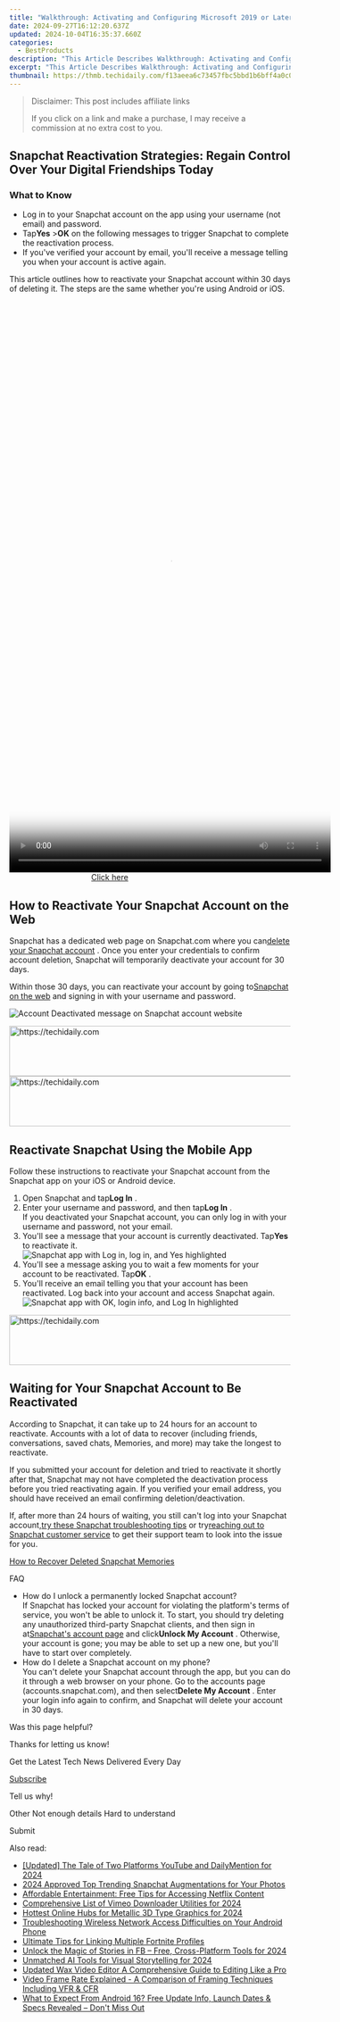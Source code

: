 ```yaml
---
title: "Walkthrough: Activating and Configuring Microsoft 2019 or Later Edition on PCs"
date: 2024-09-27T16:12:20.637Z
updated: 2024-10-04T16:35:37.660Z
categories:
  - BestProducts
description: "This Article Describes Walkthrough: Activating and Configuring Microsoft 2019 or Later Edition on PCs"
excerpt: "This Article Describes Walkthrough: Activating and Configuring Microsoft 2019 or Later Edition on PCs"
thumbnail: https://thmb.techidaily.com/f13aeea6c73457fbc5bbd1b6bff4a0c00a428af0a90b0cd758e49ef9cfc3066d.jpg
---
```


>  Disclaimer: This post includes affiliate links
>
>  If you click on a link and make a purchase, I may receive a commission at no extra cost to you.
>

## Snapchat Reactivation Strategies: Regain Control Over Your Digital Friendships Today
### What to Know

* Log in to your Snapchat account on the app using your username (not email) and password.
* Tap**Yes** \>**OK** on the following messages to trigger Snapchat to complete the reactivation process.
* If you've verified your account by email, you'll receive a message telling you when your account is active again.

 This article outlines how to reactivate your Snapchat account within 30 days of deleting it. The steps are the same whether you're using Android or iOS.

<!-- affiliate ads begin -->
<span id="2127886">
					<video width="576" height="1024" style="cursor:pointer"
           poster="//a.impactradius-go.com/display-clicktoplayimage/2127886.png"
           onclick="if(!this.playClicked){this.play();this.setAttribute('controls',true);this.playClicked=true;}">
	   <source src="//a.impactradius-go.com/display-ad/18498-2127886">
	   <img src="//a.impactradius-go.com/display-clicktoplayimage/2127886.png" style="border: none; height: 100%; width: 100%; object-fit: contain">
	</video>
	<div style="width:360px;text-align:center"><a href="javascript:window.open(decodeURIComponent('https%3A%2F%2Funicoeye.pxf.io%2Fc%2F5597632%2F2127886%2F18498'), '_blank');void(0);">Click here</a></div>
</span>
<img height="0" width="0" src="https://imp.pxf.io/i/5597632/2127886/18498" style="position:absolute;visibility:hidden;" border="0" />
<!-- affiliate ads end -->

## How to Reactivate Your Snapchat Account on the Web

 Snapchat has a dedicated web page on Snapchat.com where you can[delete your Snapchat account](https://www.lifewire.com/how-to-delete-snapchat-account-4692675) . Once you enter your credentials to confirm account deletion, Snapchat will temporarily deactivate your account for 30 days.

 Within those 30 days, you can reactivate your account by going to[Snapchat on the web](https://web.snapchat.com/) and signing in with your username and password.

![Account Deactivated message on Snapchat account website](https://www.lifewire.com/thmb/lWNDiGbdbqKGn5KrMdGgvBelzwM=/1500x0/filters:no_upscale():max_bytes(150000):strip_icc():format(webp)/AccountDeactivated-eb2ee00c195248f7b458f69b639db8b2.jpg)

<!-- affiliate ads begin -->
<a href="https://arkmc.pxf.io/c/5597632/352557/5172" target="_top" id="352557">
  <img src="//a.impactradius-go.com/display-ad/5172-352557" border="0" alt="https://techidaily.com" width="720" height="90"/>
</a>
<img height="0" width="0" src="https://arkmc.pxf.io/i/5597632/352557/5172" style="position:absolute;visibility:hidden;" border="0" />
<!-- affiliate ads end -->

<!-- affiliate ads begin -->
<a href="https://ephamedtechinc.pxf.io/c/5597632/2123508/26400" target="_top" id="2123508">
  <img src="//a.impactradius-go.com/display-ad/26400-2123508" border="0" alt="https://techidaily.com" width="728" height="90"/>
</a>
<img height="0" width="0" src="https://ephamedtechinc.pxf.io/i/5597632/2123508/26400" style="position:absolute;visibility:hidden;" border="0" />
<!-- affiliate ads end -->

## Reactivate Snapchat Using the Mobile App

 Follow these instructions to reactivate your Snapchat account from the Snapchat app on your iOS or Android device.  

1. Open Snapchat and tap**Log In** .
2. Enter your username and password, and then tap**Log In** .  
 If you deactivated your Snapchat account, you can only log in with your username and password, not your email.
3. You'll see a message that your account is currently deactivated. Tap**Yes** to reactivate it.  
![Snapchat app with Log in, log in, and Yes highlighted](https://www.lifewire.com/thmb/CuRo08wsPPcHOfEPpv7ADFXMwv4=/1500x0/filters:no_upscale():max_bytes(150000):strip_icc():format(webp)/LoginYes-07496d9a58fc486e869ce32c2cc223b8.jpg)
4. You'll see a message asking you to wait a few moments for your account to be reactivated. Tap**OK** .
5. You'll receive an email telling you that your account has been reactivated. Log back into your account and access Snapchat again.  
![Snapchat app with OK, login info, and Log In highlighted](https://www.lifewire.com/thmb/dyRisNgFhTmqUhONFrbvv7dBvG8=/1500x0/filters:no_upscale():max_bytes(150000):strip_icc():format(webp)/logbackin-d4741c12c6184907b59df573f7d8145d.jpg)

<!-- affiliate ads begin -->
<a href="https://appsumo.8odi.net/c/5597632/2068416/7443" target="_top" id="2068416">
  <img src="//a.impactradius-go.com/display-ad/7443-2068416" border="0" alt="https://techidaily.com" width="728" height="90"/>
</a>
<img height="0" width="0" src="https://appsumo.8odi.net/i/5597632/2068416/7443" style="position:absolute;visibility:hidden;" border="0" />
<!-- affiliate ads end -->

## Waiting for Your Snapchat Account to Be Reactivated

 According to Snapchat, it can take up to 24 hours for an account to reactivate. Accounts with a lot of data to recover (including friends, conversations, saved chats, Memories, and more) may take the longest to reactivate.

 If you submitted your account for deletion and tried to reactivate it shortly after that, Snapchat may not have completed the deactivation process before you tried reactivating again. If you verified your email address, you should have received an email confirming deletion/deactivation.

 If, after more than 24 hours of waiting, you still can't log into your Snapchat account,[try these Snapchat troubleshooting tips](https://www.lifewire.com/is-snapchat-not-working-or-is-it-just-you-4174077) or try[reaching out to Snapchat customer service](https://www.lifewire.com/contact-snapchat-customer-service-4584117) to get their support team to look into the issue for you.

[How to Recover Deleted Snapchat Memories](https://www.lifewire.com/recover-deleted-snapchat-memories-6503533)

 FAQ

* How do I unlock a permanently locked Snapchat account?  
 If Snapchat has locked your account for violating the platform's terms of service, you won't be able to unlock it. To start, you should try deleting any unauthorized third-party Snapchat clients, and then sign in at[Snapchat's account page](https://accounts.snapchat.com) and click**Unlock My Account** . Otherwise, your account is gone; you may be able to set up a new one, but you'll have to start over completely.
* How do I delete a Snapchat account on my phone?  
 You can't delete your Snapchat account through the app, but you can do it through a web browser on your phone. Go to the accounts page (accounts.snapchat.com), and then select**Delete My Account** . Enter your login info again to confirm, and Snapchat will delete your account in 30 days.

Was this page helpful?

Thanks for letting us know!

 Get the Latest Tech News Delivered Every Day

[Subscribe](https://www.lifewire.com/#)

Tell us why!

 Other  Not enough details  Hard to understand

 Submit

<ins class="adsbygoogle"
     style="display:block"
     data-ad-format="autorelaxed"
     data-ad-client="ca-pub-7571918770474297"
     data-ad-slot="1223367746"></ins>

<ins class="adsbygoogle"
     style="display:block"
     data-ad-client="ca-pub-7571918770474297"
     data-ad-slot="8358498916"
     data-ad-format="auto"
     data-full-width-responsive="true"></ins>

<span class="atpl-alsoreadstyle">Also read:</span>
<div><ul>
<li><a href="https://youtube-blog.techidaily.com/ed-the-tale-of-two-platforms-youtube-and-dailymention-for-2024/"><u>[Updated] The Tale of Two Platforms YouTube and DailyMention for 2024</u></a></li>
<li><a href="https://snapchat-videos.techidaily.com/2024-approved-top-trending-snapchat-augmentations-for-your-photos/"><u>2024 Approved Top Trending Snapchat Augmentations for Your Photos</u></a></li>
<li><a href="https://techtrends.techidaily.com/affordable-entertainment-free-tips-for-accessing-netflix-content/"><u>Affordable Entertainment: Free Tips for Accessing Netflix Content</u></a></li>
<li><a href="https://vimeo-videos.techidaily.com/comprehensive-list-of-vimeo-downloader-utilities-for-2024/"><u>Comprehensive List of Vimeo Downloader Utilities for 2024</u></a></li>
<li><a href="https://some-techniques.techidaily.com/hottest-online-hubs-for-metallic-3d-type-graphics-for-2024/"><u>Hottest Online Hubs for Metallic 3D Type Graphics for 2024</u></a></li>
<li><a href="https://techtrends.techidaily.com/troubleshooting-wireless-network-access-difficulties-on-your-android-phone/"><u>Troubleshooting Wireless Network Access Difficulties on Your Android Phone</u></a></li>
<li><a href="https://techtrends.techidaily.com/ultimate-tips-for-linking-multiple-fortnite-profiles/"><u>Ultimate Tips for Linking Multiple Fortnite Profiles</u></a></li>
<li><a href="https://facebook-video-content.techidaily.com/unlock-the-magic-of-stories-in-fb-free-cross-platform-tools-for-2024/"><u>Unlock the Magic of Stories in FB – Free, Cross-Platform Tools for 2024</u></a></li>
<li><a href="https://some-guidance.techidaily.com/unmatched-ai-tools-for-visual-storytelling-for-2024/"><u>Unmatched AI Tools for Visual Storytelling for 2024</u></a></li>
<li><a href="https://ai-video-tools.techidaily.com/updated-wax-video-editor-a-comprehensive-guide-to-editing-like-a-pro/"><u>Updated Wax Video Editor A Comprehensive Guide to Editing Like a Pro</u></a></li>
<li><a href="https://discover-dash.techidaily.com/video-frame-rate-explained-a-comparison-of-framing-techniques-including-vfr-and-cfr/"><u>Video Frame Rate Explained - A Comparison of Framing Techniques Including VFR & CFR</u></a></li>
<li><a href="https://techtrends.techidaily.com/1722884826499-what-to-expect-from-android-16-free-update-info-launch-dates-and-specs-revealed-dont-miss-out/"><u>What to Expect From Android 16? Free Update Info, Launch Dates & Specs Revealed – Don't Miss Out</u></a></li>
</ul></div>

